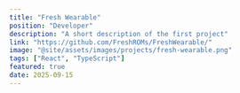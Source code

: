 ```yaml
---
title: "Fresh Wearable"
position: "Developer"
description: "A short description of the first project"
link: "https://github.com/FreshROMs/FreshWearable/"
image: "@site/assets/images/projects/fresh-wearable.png"
tags: ["React", "TypeScript"]
featured: true
date: 2025-09-15
---
```

